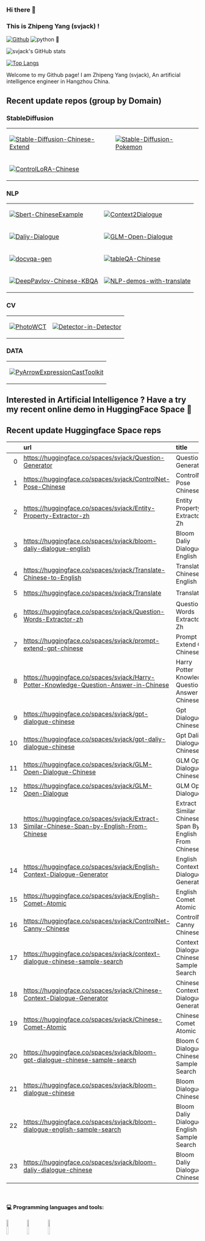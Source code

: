 ### Hi there 👋 
### This is <b>Zhipeng Yang (svjack)</b> !

[![Github](https://img.shields.io/badge/-Github-000?style=flat&logo=Github&logoColor=white)](https://github.com/FernandoRoldan93)
![python](https://img.shields.io/badge/python-v3.9-blue)
🤗
<!--
[![Linkedin](https://img.shields.io/badge/-LinkedIn-blue?style=flat&logo=Linkedin&logoColor=white)](https://www.linkedin.com/in/froldanzafra/)
[![Gmail](https://img.shields.io/badge/-Gmail-c14438?style=flat&logo=Gmail&logoColor=white)](mailto:Fernando.Roldan.Zafra@gmail.com)
-->

<!--
<img align="left" 
alt="img" src="https://aeiljuispo.cloudimg.io/v7/https://s3.amazonaws.com/moonup/production/uploads/1670144568552-634dffc49b777beec3bc6448.jpeg?w=200&h=200&f=face" 
width="20%" height="auto" />
-->

![svjack's GitHub stats](https://github-readme-stats.vercel.app/api?username=svjack&count_private=true&show_icons=true&theme=radical)

[![Top Langs](https://github-readme-stats.vercel.app/api/top-langs/?username=svjack&layout=compact)](https://github.com/svjack/github-readme-stats)

Welcome to my Github page!  I am Zhipeng Yang (svjack), An artificial intelligence engineer in Hangzhou China.

## Recent update repos (group by Domain)

### StableDiffusion
<table>
<tr>

<td>

[![Stable-Diffusion-Chinese-Extend](https://github-readme-stats.vercel.app/api/pin/?username=svjack&repo=Stable-Diffusion-Chinese-Extend)](https://github.com/svjack/Stable-Diffusion-Chinese-Extend)

</td>

<td>

[![Stable-Diffusion-Pokemon](https://github-readme-stats.vercel.app/api/pin/?username=svjack&repo=Stable-Diffusion-Pokemon)](https://github.com/svjack/Stable-Diffusion-Pokemon)

</td>

</tr>

<tr>
<td>

[![ControlLoRA-Chinese](https://github-readme-stats.vercel.app/api/pin/?username=svjack&repo=ControlLoRA-Chinese)](https://github.com/svjack/ControlLoRA-Chinese)

</td>


</tr>
</table>

### NLP

<!--
Context2Dialogue
Daliy-Dialogue
GLM-Open-Dialogue
docvqa-gen
Sbert-ChineseExample
tableQA-Chinese
DeepPavlov-Chinese-KBQA
NLP-demos-with-translate

PhotoWCT
Detector-in-Detector

PyArrowExpressionCastToolkit
-->

<table>
<tr>

<td>

[![Sbert-ChineseExample](https://github-readme-stats.vercel.app/api/pin/?username=svjack&repo=Sbert-ChineseExample)](https://github.com/svjack/Sbert-ChineseExample)

</td>

<td>

[![Context2Dialogue](https://github-readme-stats.vercel.app/api/pin/?username=svjack&repo=Context2Dialogue)](https://github.com/svjack/Context2Dialogue)

</td>

</tr>

<tr>
	
<td>

[![Daliy-Dialogue](https://github-readme-stats.vercel.app/api/pin/?username=svjack&repo=Daliy-Dialogue)](https://github.com/svjack/Daliy-Dialogue)

</td>

<td>

[![GLM-Open-Dialogue](https://github-readme-stats.vercel.app/api/pin/?username=svjack&repo=GLM-Open-Dialogue)](https://github.com/svjack/GLM-Open-Dialogue)

</td>

</tr>
	
<tr>
<td>

[![docvqa-gen](https://github-readme-stats.vercel.app/api/pin/?username=svjack&repo=docvqa-gen)](https://github.com/svjack/docvqa-gen)

</td>



<td>

[![tableQA-Chinese](https://github-readme-stats.vercel.app/api/pin/?username=svjack&repo=tableQA-Chinese)](https://github.com/svjack/tableQA-Chinese)

</td>
</tr>

<tr>
<td>

[![DeepPavlov-Chinese-KBQA](https://github-readme-stats.vercel.app/api/pin/?username=svjack&repo=DeepPavlov-Chinese-KBQA)](https://github.com/svjack/DeepPavlov-Chinese-KBQA)

</td>

<td>

[![NLP-demos-with-translate](https://github-readme-stats.vercel.app/api/pin/?username=svjack&repo=NLP-demos-with-translate)](https://github.com/svjack/NLP-demos-with-translate)

</td>
</tr>

</table>

### CV

<table>
<tr>

<td>

[![PhotoWCT](https://github-readme-stats.vercel.app/api/pin/?username=svjack&repo=PhotoWCT)](https://github.com/svjack/PhotoWCT)

</td>

<td>

[![Detector-in-Detector](https://github-readme-stats.vercel.app/api/pin/?username=svjack&repo=Detector-in-Detector)](https://github.com/svjack/Detector-in-Detector)

</td>

</tr>
</table>

### DATA

<table>
<tr>

<td>

[![PyArrowExpressionCastToolkit](https://github-readme-stats.vercel.app/api/pin/?username=svjack&repo=PyArrowExpressionCastToolkit)](https://github.com/svjack/PyArrowExpressionCastToolkit)

</td>

</tr>
</table>

<!--
from huggingface_hub import HfApi
import requests
import pandas as pd

hf_api = HfApi()

resp = requests.get("https://huggingface.co/api/spaces?search=svjack")
df = pd.DataFrame(resp.json())

df = df[
    df["id"].map(
        lambda x: x.strip().startswith("svjack")
    )
]

df["info"] = df["id"].map(
    lambda x: hf_api.space_info(x)
)

info_df = pd.DataFrame(
df.sort_values(by = "likes", ascending = False).apply(
    lambda x: 
    (
        "https://huggingface.co/spaces/{}".format(x["id"]),
        x["info"].cardData["title"],
        x["info"].cardData["emoji"],
        x["likes"]
    ),
    axis = 1
).values.tolist())
info_df.columns = ["url", "title", "emoji", "likes"]
info_df = info_df.sort_values(by = ["likes", "title"], ascending = False)
del info_df["likes"]

print(info_df.reset_index().iloc[:, 1:].to_markdown())
-->

## Interested in Artificial Intelligence ? Have a try my recent online demo in HuggingFace Space 🤗
## Recent update Huggingface Space reps 

|    | url                                                                                       | title                                                | emoji   |
|---:|:------------------------------------------------------------------------------------------|:-----------------------------------------------------|:--------|
|  0 | https://huggingface.co/spaces/svjack/Question-Generator                                   | Question Generator                                   | 😻      |
|  1 | https://huggingface.co/spaces/svjack/ControlNet-Pose-Chinese                              | ControlNet Pose Chinese                              | ⚡      |
|  2 | https://huggingface.co/spaces/svjack/Entity-Property-Extractor-zh                         | Entity Property Extractor Zh                         | 🦀      |
|  3 | https://huggingface.co/spaces/svjack/bloom-daliy-dialogue-english                         | Bloom Daliy Dialogue English                         | 📚      |
|  4 | https://huggingface.co/spaces/svjack/Translate-Chinese-to-English                         | Translate Chinese To English                         | 📚      |
|  5 | https://huggingface.co/spaces/svjack/Translate                                            | Translate                                            | 🌍      |
|  6 | https://huggingface.co/spaces/svjack/Question-Words-Extractor-zh                          | Question Words Extractor Zh                          | 📈      |
|  7 | https://huggingface.co/spaces/svjack/prompt-extend-gpt-chinese                            | Prompt Extend Gpt Chinese                            | 🌍      |
|  8 | https://huggingface.co/spaces/svjack/Harry-Potter-Knowledge-Question-Answer-in-Chinese    | Harry Potter Knowledge Question Answer In Chinese    | 🧙      |
|  9 | https://huggingface.co/spaces/svjack/gpt-dialogue-chinese                                 | Gpt Dialogue Chinese                                 | 📊      |
| 10 | https://huggingface.co/spaces/svjack/gpt-daliy-dialogue-chinese                           | Gpt Daliy Dialogue Chinese                           | 📚      |
| 11 | https://huggingface.co/spaces/svjack/GLM-Open-Dialogue-Chinese                            | GLM Open Dialogue Chinese                            | 🦀      |
| 12 | https://huggingface.co/spaces/svjack/GLM-Open-Dialogue                                    | GLM Open Dialogue                                    | ⚡      |
| 13 | https://huggingface.co/spaces/svjack/Extract-Similar-Chinese-Span-by-English-From-Chinese | Extract Similar Chinese Span By English From Chinese | 🔥      |
| 14 | https://huggingface.co/spaces/svjack/English-Context-Dialogue-Generator                   | English Context Dialogue Generator                   | 👁       |
| 15 | https://huggingface.co/spaces/svjack/English-Comet-Atomic                                 | English Comet Atomic                                 | 🐢      |
| 16 | https://huggingface.co/spaces/svjack/ControlNet-Canny-Chinese                             | ControlNet Canny Chinese                             | 💩      |
| 17 | https://huggingface.co/spaces/svjack/context-dialogue-chinese-sample-search               | Context Dialogue Chinese Sample Search               | 💻      |
| 18 | https://huggingface.co/spaces/svjack/Chinese-Context-Dialogue-Generator                   | Chinese Context Dialogue Generator                   | 🐰      |
| 19 | https://huggingface.co/spaces/svjack/Chinese-Comet-Atomic                                 | Chinese Comet Atomic                                 | 🚀      |
| 20 | https://huggingface.co/spaces/svjack/bloom-gpt-dialogue-chinese-sample-search             | Bloom Gpt Dialogue Chinese Sample Search             | 🐢      |
| 21 | https://huggingface.co/spaces/svjack/bloom-dialogue-chinese                               | Bloom Dialogue Chinese                               | 🌖      |
| 22 | https://huggingface.co/spaces/svjack/bloom-dialogue-english-sample-search                 | Bloom Daliy Dialogue English Sample Search           | ⚡      |
| 23 | https://huggingface.co/spaces/svjack/bloom-daliy-dialogue-chinese                         | Bloom Daliy Dialogue Chinese                         | 🌍      |

<!--
#### 🌱 Things I am currently working on: 
- Finish my Computer Engineering Master Degree  
- Taking online courses about Data Science and Machine Learning 
- Business practices on [bi4 Group Spain](https://github.com/bi4group) 🚀 *coming soon*

#### :muscle: Things I am challenging myself with:
- Waking up earlier to make good use of the day
- Coding at least 4 hours a day
- Exercising 3 days a week
- Improving my CV with some education apart from university

-->

<br/>

#### :computer: Programming languages and tools: 
<p>
  <!--
	<img width="50%" align="right" src="https://github-readme-stats.vercel.app/api?username=FernandoRoldan93&show_icons=true&hide_border=true" />
  -->
  
<code><img width="10%" src="https://www.vectorlogo.zone/logos/python/python-ar21.svg"></code>
<code><img width="10%" src="https://www.vectorlogo.zone/logos/pytorch/pytorch-ar21.svg"></code>
<code><img width="10%" src="https://www.vectorlogo.zone/logos/apache_spark/apache_spark-ar21.svg"></code>



<!--
</p>

<sub>Credits to: <br/>[IreneHerrerart](https://www.artstation.com/ireneherrera) for the wonderfull [picture](https://github.com/FernandoRoldan93/FernandoRoldan93/blob/master/cover_image.jpg)</sub>

-->
